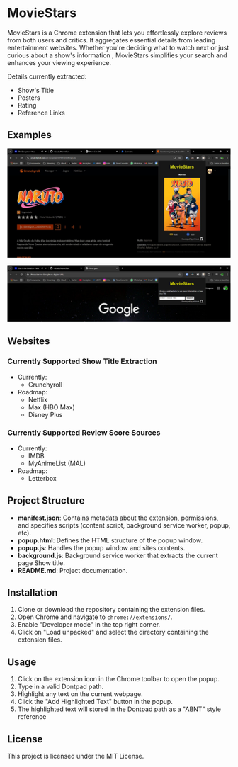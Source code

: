 # MovieStars

MovieStars is a Chrome extension that lets you effortlessly explore reviews from both users and critics. It aggregates essential details from leading entertainment websites. Whether you're deciding what to watch next or just curious about a show's information , MovieStars simplifies your search and enhances your viewing experience.

Details currently extracted:

- Show's Title
- Posters
- Rating
- Reference Links

## Examples
![11/02/2025](/assets/docs/example2.jpg)

![11/02/2025](/assets/docs/example3.png)

## Websites

### Currently Supported Show Title Extraction

- Currently:
    - Crunchyroll
- Roadmap:
    - Netflix
    - Max (HBO Max)
    - Disney Plus

### Currently Supported Review Score Sources

- Currently:
    - IMDB
    - MyAnimeList (MAL)
- Roadmap:
    - Letterbox

## Project Structure

- **manifest.json**: Contains metadata about the extension, permissions, and specifies scripts (content script, background service worker, popup, etc).
- **popup.html**: Defines the HTML structure of the popup window.
- **popup.js**: Handles the popup window and sites contents.
- **background.js**: Background service worker that extracts the current page Show title.
- **README.md**: Project documentation.

## Installation

1. Clone or download the repository containing the extension files.
2. Open Chrome and navigate to `chrome://extensions/`.
3. Enable "Developer mode" in the top right corner.
4. Click on "Load unpacked" and select the directory containing the extension files.

## Usage

1. Click on the extension icon in the Chrome toolbar to open the popup.
2. Type in a valid Dontpad path.
3. Highlight any text on the current webpage.
4. Click the "Add Highlighted Text" button in the popup.
5. The highlighted text will stored in the Dontpad path as a "ABNT" style reference

## License

This project is licensed under the MIT License.